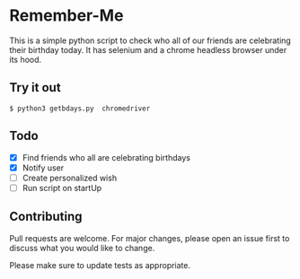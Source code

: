 # Remember-Me
This is a simple python script to check who all of our friends are celebrating their birthday today. It has selenium and a chrome headless browser under its hood.

## Try it out
```shellscript
$ python3 getbdays.py  chromedriver
```
## Todo
- [x] Find friends who all are celebrating birthdays
- [x] Notify user
- [ ] Create personalized wish 
- [ ] Run script on startUp  

## Contributing
Pull requests are welcome. For major changes, please open an issue first to discuss what you would like to change.

Please make sure to update tests as appropriate.